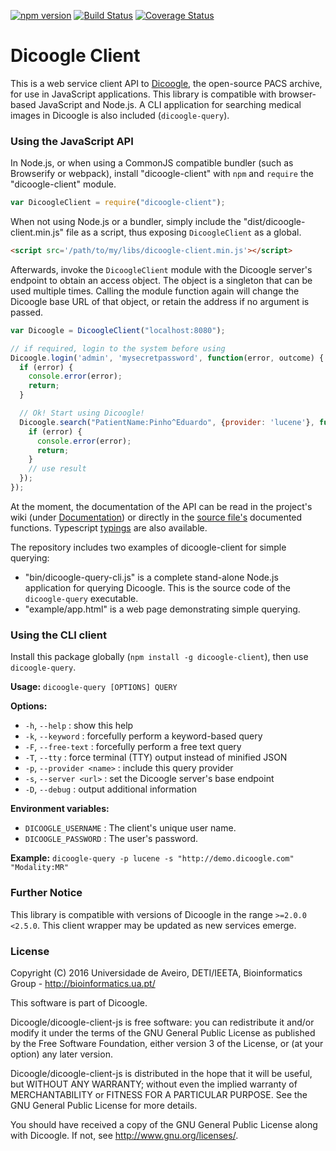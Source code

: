 [![npm version](https://badge.fury.io/js/dicoogle-client.svg)](https://badge.fury.io/js/dicoogle-client) [![Build Status](https://travis-ci.org/bioinformatics-ua/dicoogle-client-js.svg?branch=master)](https://travis-ci.org/bioinformatics-ua/dicoogle-client-js) [![Coverage Status](https://coveralls.io/repos/github/bioinformatics-ua/dicoogle-client-js/badge.svg?branch=master)](https://coveralls.io/github/bioinformatics-ua/dicoogle-client-js?branch=master)

# Dicoogle Client

This is a web service client API to [Dicoogle](http://www.dicoogle.com), the open-source PACS archive, for use in JavaScript applications.
This library is compatible with browser-based JavaScript and Node.js. A CLI application for searching medical images in Dicoogle is also included (`dicoogle-query`).

### Using the JavaScript API

In Node.js, or when using a CommonJS compatible bundler (such as Browserify or webpack), install "dicoogle-client" with `npm` and `require` the "dicoogle-client" module.

```javascript
var DicoogleClient = require("dicoogle-client");
```

When not using Node.js or a bundler, simply include the "dist/dicoogle-client.min.js" file as a script, thus exposing `DicoogleClient` as a global.

```HTML
<script src='/path/to/my/libs/dicoogle-client.min.js'></script>
```

Afterwards, invoke the `DicoogleClient` module with the Dicoogle server's endpoint to obtain an access object. The object is a singleton that can be used multiple times.
Calling the module function again will change the Dicoogle base URL of that object, or retain the address if no argument is passed.

```JavaScript
var Dicoogle = DicoogleClient("localhost:8080");

// if required, login to the system before using
Dicoogle.login('admin', 'mysecretpassword', function(error, outcome) {
  if (error) {
    console.error(error);
    return;
  }

  // Ok! Start using Dicoogle!
  Dicoogle.search("PatientName:Pinho^Eduardo", {provider: 'lucene'}, function(error, result) {
    if (error) {
      console.error(error);
      return;
    }
    // use result
  });
});
```

At the moment, the documentation of the API can be read in the project's wiki (under [Documentation](https://github.com/bioinformatics-ua/dicoogle-client-js/wiki/Documentation)) or directly in the [source file's](src/index.js) documented functions. Typescript [typings](typings/dicoogle-client.d.ts) are also available.

The repository includes two examples of dicoogle-client for simple querying:

 - "bin/dicoogle-query-cli.js" is a complete stand-alone Node.js application for querying Dicoogle. This is the source code of the `dicoogle-query` executable.
 - "example/app.html" is a web page demonstrating simple querying.

### Using the CLI client

Install this package globally (`npm install -g dicoogle-client`), then use `dicoogle-query`.

**Usage:** `dicoogle-query [OPTIONS] QUERY`

**Options:**

 - `-h`, `--help` : show this help
 - `-k`, `--keyword` : forcefully perform a keyword-based query
 - `-F`, `--free-text` : forcefully perform a free text query
 - `-T`, `--tty` : force terminal (TTY) output instead of minified JSON
 - `-p`, `--provider <name>` : include this query provider
 - `-s`, `--server <url>` : set the Dicoogle server's base endpoint
 - `-D`, `--debug` : output additional information

**Environment variables:**

 - `DICOOGLE_USERNAME` : The client's unique user name.
 - `DICOOGLE_PASSWORD` : The user's password.

**Example:** `dicoogle-query -p lucene -s "http://demo.dicoogle.com" "Modality:MR"`

### Further Notice

This library is compatible with versions of Dicoogle in the range `>=2.0.0 <2.5.0`. This client wrapper may be updated as new services emerge.

### License

Copyright (C) 2016  Universidade de Aveiro, DETI/IEETA, Bioinformatics Group - http://bioinformatics.ua.pt/

This software is part of Dicoogle.

Dicoogle/dicoogle-client-js is free software: you can redistribute it and/or modify
it under the terms of the GNU General Public License as published by
the Free Software Foundation, either version 3 of the License, or
(at your option) any later version.

Dicoogle/dicoogle-client-js is distributed in the hope that it will be useful,
but WITHOUT ANY WARRANTY; without even the implied warranty of
MERCHANTABILITY or FITNESS FOR A PARTICULAR PURPOSE.  See the
GNU General Public License for more details.

You should have received a copy of the GNU General Public License
along with Dicoogle.  If not, see <http://www.gnu.org/licenses/>.

